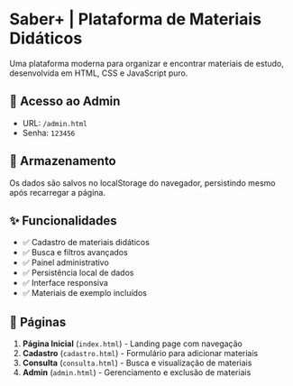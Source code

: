 # Saber+ | Plataforma de Materiais Didáticos

Uma plataforma moderna para organizar e encontrar materiais de estudo, desenvolvida em HTML, CSS e JavaScript puro.

## 🔑 Acesso ao Admin

- URL: `/admin.html`
- Senha: `123456`

## 💾 Armazenamento

Os dados são salvos no localStorage do navegador, persistindo mesmo após recarregar a página.

## ✨ Funcionalidades

- ✅ Cadastro de materiais didáticos
- ✅ Busca e filtros avançados
- ✅ Painel administrativo
- ✅ Persistência local de dados
- ✅ Interface responsiva
- ✅ Materiais de exemplo incluídos

## 🎯 Páginas

1. **Página Inicial** (`index.html`) - Landing page com navegação
2. **Cadastro** (`cadastro.html`) - Formulário para adicionar materiais
3. **Consulta** (`consulta.html`) - Busca e visualização de materiais
4. **Admin** (`admin.html`) - Gerenciamento e exclusão de materiais


